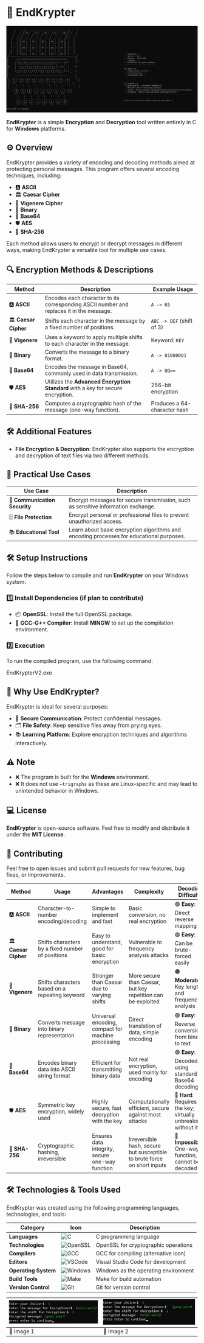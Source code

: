 # 🔐 **EndKrypter**
<img src = "img/img3.jpg">

**EndKrypter** is a simple **Encryption** and **Decryption** tool written entirely in C for **Windows** platforms.

## ⚙️ **Overview**

EndKrypter provides a variety of encoding and decoding methods aimed at protecting personal messages. This program offers several encoding techniques, including:

- 🅰️ **ASCII**
- 🏛️ **Caesar Cipher**
- 🔑 **Vigenere Cipher**
- 💾 **Binary**
- 🔢 **Base64**
- 🛡️ **AES**
- 🧩 **SHA-256**

Each method allows users to encrypt or decrypt messages in different ways, making EndKrypter a versatile tool for multiple use cases.


## 🔍 **Encryption Methods & Descriptions**

| Method                | Description                                                                                  | Example Usage                    |
|-----------------------|----------------------------------------------------------------------------------------------|-----------------------------------|
| 🅰️ **ASCII**           | Encodes each character to its corresponding ASCII number and replaces it in the message.     | `A -> 65`                        |
| 🏛️ **Caesar Cipher**   | Shifts each character in the message by a fixed number of positions.                         | `ABC -> DEF` (shift of 3)         |
| 🔑 **Vigenere**        | Uses a keyword to apply multiple shifts to each character in the message.                    | Keyword: `KEY`                   |
| 💾 **Binary**          | Converts the message to a binary format.                                                     | `A -> 01000001`                  |
| 🔢 **Base64**          | Encodes the message in Base64, commonly used in data transmission.                           | `A -> QQ==`                      |
| 🛡️ **AES**             | Utilizes the **Advanced Encryption Standard** with a key for secure encryption.              | 256-bit encryption               |
| 🧩 **SHA-256**         | Computes a cryptographic hash of the message (one-way function).                             | Produces a 64-character hash      |

## 🛠️ **Additional Features**

- **File Encryption & Decryption**: EndKrypter also supports the encryption and decryption of text files via two different methods.

## 📂 **Practical Use Cases**

| Use Case                | Description                                                                                 |
|-------------------------|---------------------------------------------------------------------------------------------|
| 🔐 **Communication Security** | Encrypt messages for secure transmission, such as sensitive information exchange.         |
| 🗄️ **File Protection**      | Encrypt personal or professional files to prevent unauthorized access.                    |
| 📚 **Educational Tool**      | Learn about basic encryption algorithms and encoding processes for educational purposes.  |



## 🛠️ **Setup Instructions**

Follow the steps below to compile and run **EndKrypter** on your Windows system:

### 1️⃣ Install Dependencies (if plan to contribute)

- 📦 **OpenSSL**: Install the full OpenSSL package.
- 🔨 **GCC-G++ Compiler**: Install **MINGW** to set up the compilation environment.


### 2️⃣ Execution

To run the compiled program, use the following command:


 EndKrypterV2.exe




## 🎯 **Why Use EndKrypter?**

EndKrypter is ideal for several purposes:

- 🔐 **Secure Communication**: Protect confidential messages.
- 🗂️ **File Safety**: Keep sensitive files away from prying eyes.
- 📚 **Learning Platform**: Explore encryption techniques and algorithms interactively.

## ⚠️ **Note**

- ❌ The program is built for the **Windows** environment.
- ❌ It does not use `–trigraphs` as these are Linux-specific and may lead to unintended behavior in Windows.

## 💻 **License**

**EndKrypter** is open-source software. Feel free to modify and distribute it under the **MIT License**.

## 🌟 **Contributing**

Feel free to open issues and submit pull requests for new features, bug fixes, or improvements.




| **Method**         | **Usage**                                          | **Advantages**                                      | **Complexity**                                              | **Decoding Difficulty**           |
|--------------------|----------------------------------------------------|----------------------------------------------------|-------------------------------------------------------------|-----------------------------------|
| 🅰️ **ASCII**        | Character-to-number encoding/decoding              | Simple to implement and fast                       | Basic conversion, no real encryption                         | 🟢 **Easy**: Direct reverse mapping |
| 🏛️ **Caesar Cipher**| Shifts characters by a fixed number of positions   | Easy to understand, good for basic encryption      | Vulnerable to frequency analysis attacks                     | 🟢 **Easy**: Can be brute-forced easily|
| 🔑 **Vigenere**     | Shifts characters based on a repeating keyword     | Stronger than Caesar due to varying shifts         | More secure than Caesar, but key repetition can be exploited  | 🟠 **Moderate**: Key length and frequency analysis |
| 💾 **Binary**       | Converts message into binary representation        | Universal encoding, compact for machine processing | Direct translation of data, simple encoding                  | 🟢 **Easy**: Reverse conversion from binary to text |
| 🔢 **Base64**       | Encodes binary data into ASCII string format       | Efficient for transmitting binary data             | Not real encryption, used mainly for encoding                | 🟢 **Easy**: Decoded using standard Base64 decoding |
| 🛡️ **AES**          | Symmetric key encryption, widely used              | Highly secure, fast decryption with the key        | Computationally efficient, secure against most attacks       | 🔴 **Hard**: Requires the key; virtually unbreakable without it |
| 🧩 **SHA-256**      | Cryptographic hashing, irreversible                | Ensures data integrity, secure one-way function    | Irreversible hash, secure but susceptible to brute force on short inputs | 🔴 **Impossible**: One-way function, cannot be decoded |


## 🛠️ **Technologies & Tools Used**

EndKrypter was created using the following programming languages, technologies, and tools:

| **Category** | **Icon** | **Description**                        |
|--------------|----------|----------------------------------------|
| **Languages** | ![C](https://skillicons.dev/icons?i=c) | C programming language                   |
| **Technologies** | ![OpenSSL](https://img.icons8.com/color/48/000000/lock--v1.png) | OpenSSL for cryptographic operations     |
| **Compilers** | ![GCC](https://img.icons8.com/ios/50/000000/gcc.png) | GCC for compiling (alternative icon)     |
| **Editors** | ![VSCode](https://skillicons.dev/icons?i=vscode) | Visual Studio Code for development        |
| **Operating System** | ![Windows](https://skillicons.dev/icons?i=windows) | Windows as the operating environment      |
| **Build Tools** | ![Make](https://skillicons.dev/icons?i=make) | Make for build automation                 |
| **Version Control** | ![Git](https://skillicons.dev/icons?i=git) | Git for version control                   |


| ![Image 1](img/img1.jpg) | ![Image 3](img/img4.jpg) |
|--------------------------|--------------------------|
| 📸 Image 1               | 📸 Image 2               |
